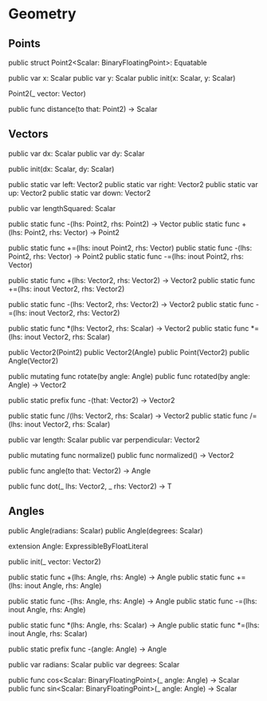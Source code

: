 # Geometry

## Points

public struct Point2<Scalar: BinaryFloatingPoint>: Equatable

public var x: Scalar
public var y: Scalar
public init(x: Scalar, y: Scalar)

Point2(_ vector: Vector)

public func distance(to that: Point2) -> Scalar

## Vectors

public var dx: Scalar
public var dy: Scalar

public init(dx: Scalar, dy: Scalar)

public static var left: Vector2
public static var right: Vector2
public static var up: Vector2
public static var down: Vector2

public var lengthSquared: Scalar

public static func -(lhs: Point2, rhs: Point2) -> Vector
public static func +(lhs: Point2, rhs: Vector) -> Point2

public static func +=(lhs: inout Point2, rhs: Vector)
public static func -(lhs: Point2, rhs: Vector) -> Point2
public static func -=(lhs: inout Point2, rhs: Vector)

public static func +(lhs: Vector2, rhs: Vector2) -> Vector2
public static func +=(lhs: inout Vector2, rhs: Vector2)

public static func -(lhs: Vector2, rhs: Vector2) -> Vector2
public static func -=(lhs: inout Vector2, rhs: Vector2)

public static func *(lhs: Vector2, rhs: Scalar) -> Vector2
public static func *=(lhs: inout Vector2, rhs: Scalar)

public Vector2(Point2)
public Vector2(Angle)
public Point(Vector2)
public Angle(Vector2)

public mutating func rotate(by angle: Angle<Scalar>)
public func rotated(by angle: Angle<Scalar>) -> Vector2

public static prefix func -(that: Vector2) -> Vector2

public static func /(lhs: Vector2, rhs: Scalar) -> Vector2
public static func /=(lhs: inout Vector2, rhs: Scalar)

public var length: Scalar
public var perpendicular: Vector2

public mutating func normalize()
public func normalized() -> Vector2

public func angle(to that: Vector2) -> Angle<Scalar>

public func dot<T>(_ lhs: Vector2<T>, _ rhs: Vector2<T>) -> T

## Angles

public Angle(radians: Scalar)
public Angle(degrees: Scalar)

extension Angle: ExpressibleByFloatLiteral

public init(_ vector: Vector2<Scalar>)

public static func +(lhs: Angle, rhs: Angle) -> Angle
public static func +=(lhs: inout Angle, rhs: Angle)

public static func -(lhs: Angle, rhs: Angle) -> Angle
public static func -=(lhs: inout Angle, rhs: Angle)

public static func *(lhs: Angle, rhs: Scalar) -> Angle
public static func *=(lhs: inout Angle, rhs: Scalar)

public static prefix func -(angle: Angle) -> Angle

public var radians: Scalar
public var degrees: Scalar

public func cos<Scalar: BinaryFloatingPoint>(_ angle: Angle<Scalar>) -> Scalar
public func sin<Scalar: BinaryFloatingPoint>(_ angle: Angle<Scalar>) -> Scalar
